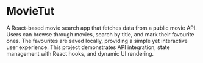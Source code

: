 # MovieTut
A React-based movie search app that fetches data from a public movie API. Users can browse through movies, search by title, and mark their favourite ones. The favourites are saved locally, providing a simple yet interactive user experience. This project demonstrates API integration, state management with React hooks, and dynamic UI rendering.
